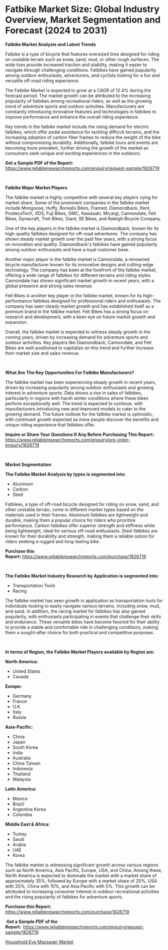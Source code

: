 <p><h1>Fatbike Market Size: Global Industry Overview, Market Segmentation and Forecast (2024 to 2031)</h1></p><p><strong>Fatbike Market Analysis and Latest Trends</strong></p>
<p><p>Fatbike is a type of bicycle that features oversized tires designed for riding on unstable terrain such as snow, sand, mud, or other rough surfaces. The wide tires provide increased traction and stability, making it easier to navigate through challenging conditions. Fatbikes have gained popularity among outdoor enthusiasts, adventurers, and cyclists looking for a fun and versatile off-road riding experience.</p><p>The Fatbike Market is expected to grow at a CAGR of 12.4% during the forecast period. The market growth can be attributed to the increasing popularity of fatbikes among recreational riders, as well as the growing trend of adventure sports and outdoor activities. Manufacturers are constantly introducing innovative features and technologies in fatbikes to improve performance and enhance the overall riding experience.</p><p>Key trends in the fatbike market include the rising demand for electric fatbikes, which offer pedal assistance for tackling difficult terrains, and the increasing adoption of carbon fiber frames to reduce the weight of the bike without compromising durability. Additionally, fatbike tours and events are becoming more prevalent, further driving the growth of the market as consumers seek unique and exciting experiences in the outdoors.</p></p>
<p><strong>Get a Sample PDF of the Report:&nbsp;</strong> <a href="https://www.reliableresearchreports.com/enquiry/request-sample/1826719">https://www.reliableresearchreports.com/enquiry/request-sample/1826719</a></p>
<p>&nbsp;</p>
<p><strong>Fatbike Major Market Players</strong></p>
<p><p>The fatbike market is highly competitive with several key players vying for market share. Some of the prominent companies in the fatbike market include Mongoose, Huffy, Borealis Bikes, Framed, Diamondback, Kent, ProdecoTech, XDS, Fuji Bikes, GMC, Kawasaki, Micargi, Cannondale, Felt Bikes, Dynacraft, Trek Bikes, Giant, SE Bikes, and Raleigh Bicycle Company.</p><p>One of the key players in the fatbike market is Diamondback, known for its high-quality fatbikes designed for off-road adventures. The company has shown steady market growth over the past few years, with a strong focus on innovation and quality. Diamondback's fatbikes have gained popularity among outdoor enthusiasts and have a loyal customer base.</p><p>Another major player in the fatbike market is Cannondale, a renowned bicycle manufacturer known for its innovative designs and cutting-edge technology. The company has been at the forefront of the fatbike market, offering a wide range of fatbikes for different terrains and riding styles. Cannondale has shown significant market growth in recent years, with a global presence and strong sales revenue.</p><p>Felt Bikes is another key player in the fatbike market, known for its high-performance fatbikes designed for professional riders and enthusiasts. The company has seen steady market growth and has established itself as a premium brand in the fatbike market. Felt Bikes has a strong focus on research and development, with a keen eye on future market growth and expansion.</p><p>Overall, the fatbike market is expected to witness steady growth in the coming years, driven by increasing demand for adventure sports and outdoor activities. Key players like Diamondback, Cannondale, and Felt Bikes are well-positioned to capitalize on this trend and further increase their market size and sales revenue.</p></p>
<p>&nbsp;</p>
<p><strong>What Are The Key Opportunities For Fatbike Manufacturers?</strong></p>
<p><p>The fatbike market has been experiencing steady growth in recent years, driven by increasing popularity among outdoor enthusiasts and growing interest in adventure sports. Data shows a rise in sales of fatbikes, particularly in regions with harsh winter conditions where these bikes perform exceptionally well. The trend is expected to continue, with manufacturers introducing new and improved models to cater to the growing demand. The future outlook for the fatbike market is optimistic, with continued growth expected as more people discover the benefits and unique riding experience that fatbikes offer.</p></p>
<p><strong>Inquire or Share Your Questions If Any Before Purchasing This Report:</strong> <a href="https://www.reliableresearchreports.com/enquiry/pre-order-enquiry/1826719">https://www.reliableresearchreports.com/enquiry/pre-order-enquiry/1826719</a></p>
<p>&nbsp;</p>
<p><strong>Market Segmentation</strong></p>
<p><strong>The Fatbike Market Analysis by types is segmented into:</strong></p>
<p><ul><li>Aluminum</li><li>Carbon</li><li>Steel</li></ul></p>
<p><p>Fatbikes, a type of off-road bicycle designed for riding on snow, sand, and other unstable terrain, come in different market types based on the materials used in their frames. Aluminum fatbikes are lightweight and durable, making them a popular choice for riders who prioritize performance. Carbon fatbikes offer superior strength and stiffness while being lightweight, ideal for serious off-road enthusiasts. Steel fatbikes are known for their durability and strength, making them a reliable option for riders seeking a rugged and long-lasting bike.</p></p>
<p><strong>Purchase this Report:&nbsp;</strong><a href="https://www.reliableresearchreports.com/purchase/1826719">https://www.reliableresearchreports.com/purchase/1826719</a></p>
<p>&nbsp;</p>
<p><strong>The Fatbike Market Industry Research by Application is segmented into:</strong></p>
<p><ul><li>Transportation Tools</li><li>Racing</li></ul></p>
<p><p>The fatbike market has seen growth in application as transportation tools for individuals looking to easily navigate various terrains, including snow, mud, and sand. In addition, the racing market for fatbikes has also gained popularity, with enthusiasts participating in events that challenge their skills and endurance. These versatile bikes have become favored for their ability to provide a stable and comfortable ride in challenging conditions, making them a sought-after choice for both practical and competitive purposes.</p></p>
<p>&nbsp;</p>
<p><strong>In terms of Region, the Fatbike Market Players available by Region are:</strong></p>
<p>
    <p> <strong> North America: </strong>
        <ul>
            <li>United States</li>
            <li>Canada</li>
        </ul>
        </p> 
    <p> <strong> Europe: </strong>
        <ul>
            <li>Germany</li>
            <li>France</li>
            <li>U.K.</li>
            <li>Italy</li>
            <li>Russia</li>
        </ul>
        </p> 
    <p> <strong> Asia-Pacific: </strong>
        <ul>
            <li>China</li>
            <li>Japan</li>
            <li>South Korea</li>
            <li>India</li>
            <li>Australia</li>
            <li>China Taiwan</li>
            <li>Indonesia</li>
            <li>Thailand</li>
            <li>Malaysia</li>
        </ul>
        </p> 
    <p> <strong> Latin America: </strong>
        <ul>
            <li>Mexico</li>
            <li>Brazil</li>
            <li>Argentina Korea</li>
            <li>Colombia</li>
        </ul>
        </p> 
    <p> <strong> Middle East & Africa: </strong>
        <ul>
            <li>Turkey</li>
            <li>Saudi</li>
            <li>Arabia</li>
            <li>UAE</li>
            <li>Korea</li>
        </ul>
    </p>
    </p>
<p><p>The fatbike market is witnessing significant growth across various regions such as North America, Asia Pacific, Europe, USA, and China. Among these, North America is expected to dominate the market with a market share of approximately 35%, followed by Europe with a market share of 25%, USA with 20%, China with 15%, and Asia Pacific with 5%. This growth can be attributed to increasing consumer interest in outdoor recreational activities and the rising popularity of fatbikes for adventure sports.</p></p>
<p><strong>Purchase this Report: </strong><a href="https://www.reliableresearchreports.com/purchase/1826719">https://www.reliableresearchreports.com/purchase/1826719</a></p>
<p>&nbsp;<strong>Get a Sample PDF of the Report:&nbsp;&nbsp;</strong><a href="https://www.reliableresearchreports.com/enquiry/request-sample/1826719">https://www.reliableresearchreports.com/enquiry/request-sample/1826719</a></p>
<p><strong></strong></p>
<p><p><a href="https://github.com/wusalecollins540tpqoz/Market-Research-Report-List-1/blob/main/household-eye-massager-market.md">Household Eye Massager Market</a></p></p>